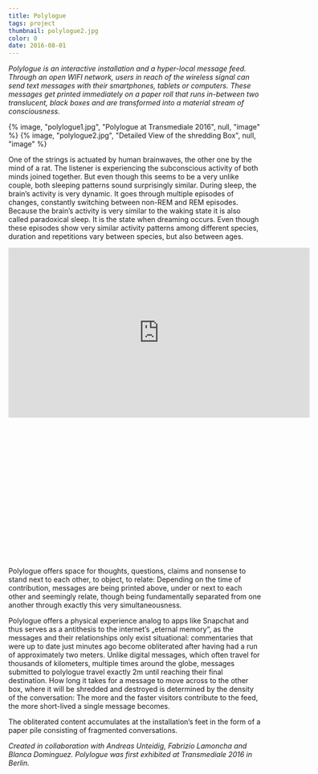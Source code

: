 ```yaml
---
title: Polylogue
tags: project
thumbnail: polylogue2.jpg
color: 0
date: 2016-08-01
---
```


*Polylogue is an interactive installation and a hyper-local message feed. Through an open WIFI network, users in reach of the wireless signal can send text messages with their smartphones, tablets or computers. These messages get printed immediately on a paper roll that runs in-between two translucent, black boxes and are transformed into a material stream of consciousness.*

<span class="more"></span>

{% image, "polylogue1.jpg", "Polylogue at Transmediale 2016", null, "image" %}
{% image, "polylogue2.jpg", "Detailed View of the shredding Box", null, "image" %}

One of the strings is actuated by human brainwaves, the other one by the mind of a rat. The listener is experiencing the subconscious activity of both minds joined together. But even though this seems to be a very unlike couple, both sleeping patterns sound surprisingly similar. During sleep, the brain’s activity is very dynamic. It goes through multiple episodes of changes, constantly switching between non-REM and REM episodes. Because the brain’s activity is very similar to the waking state it is also called paradoxical sleep. It is the state when dreaming occurs. Even though these episodes show very similar activity patterns among different species, duration and repetitions vary between species, but also between ages.

<div class="iframe-with-asp" style="padding-bottom: 56%;">
  <iframe src="https://player.vimeo.com/video/158835693" width="600" height="338" frameborder="0" webkitallowfullscreen="" mozallowfullscreen="" allowfullscreen=""></iframe>
</div>

Polylogue offers space for thoughts, questions, claims and nonsense to stand next to each other, to object, to relate: Depending on the time of contribution, messages are being printed above, under or next to each other and seemingly relate, though being fundamentally separated from one another through exactly this very simultaneousness.

Polylogue offers a physical experience analog to apps like Snapchat and thus serves as a antithesis to the internet’s „eternal memory“, as the messages and their relationships only exist situational: commentaries that were up to date just minutes ago become obliterated after having had a run of approximately two meters. Unlike digital messages, which often travel for thousands of kilometers, multiple times around the globe, messages submitted to polylogue travel exactly 2m until reaching their final destination. How long it takes for a message to move across to the other box, where it will be shredded and destroyed is determined by the density of the conversation: The more and the faster visitors contribute to the feed, the more short-lived a single message becomes.

The obliterated content accumulates at the installation’s feet in the form of a paper pile consisting of fragmented conversations.

*Created in collaboration with Andreas Unteidig, Fabrizio Lamoncha and Blanca Dominguez.
Polylogue was first exhibited at Transmediale 2016 in Berlin.*
